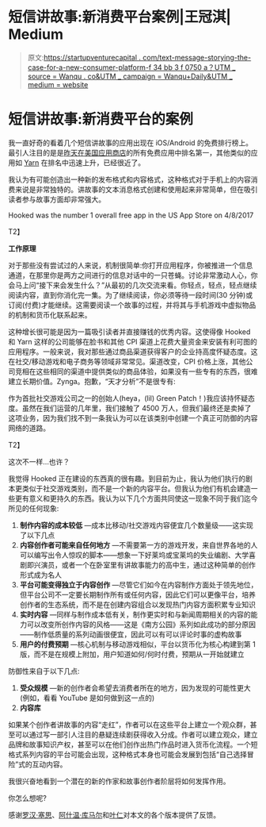 # 短信讲故事:新消费平台案例|王冠淇| Medium

> 原文:[https://startupventurecapital . com/text-message-storying-the-case-for-a-new-consumer-platform-f 34 bb 3 f 0750 a？UTM _ source = Wanqu . co&UTM _ campaign = Wanqu+Daily&UTM _ medium = website](https://startupsventurecapital.com/text-message-storytelling-the-case-for-a-new-consumer-platform-f34bb3f0750a?utm_source=wanqu.co&utm_campaign=Wanqu+Daily&utm_medium=website)



# 短信讲故事:新消费平台的案例

我一直好奇的看着几个短信讲故事的应用出现在 iOS/Android 的免费排行榜上。最引人注目的是是[昨天在美国应用商店](https://www.appannie.com/en/apps/ios/top/)的所有免费应用中排名第一，其他类似的应用如 [Yarn](https://itunes.apple.com/us/app/yarn-interactive-stories/id1077831409?mt=8) 在排名中迅速上升，已经很近了。

我认为有可能创造出一种新的发布格式和内容格式，这种格式对于手机上的内容消费来说是非常独特的。讲故事的文本消息格式创建和使用起来非常简单，但在吸引读者参与故事方面却非常强大。



Hooked was the number 1 overall free app in the US App Store on 4/8/2017





T2】

**工作原理**

对于那些没有尝试过的人来说，机制很简单:你打开应用程序，你被推进一个信息通道，在那里你是两方之间进行的信息对话中的一只苍蝇。讨论非常激动人心，你会马上问“接下来会发生什么？”从最初的几次交流来看。你轻点，轻点，轻点继续阅读内容，直到你消化完一集。为了继续阅读，你必须等待一段时间(30 分钟)或订阅(付费)才能继续。这需要阅读一个故事的过程，并将其与手机游戏中虚拟物品的机制和货币化联系起来。

这种增长很可能是因为一篇吸引读者并直接赚钱的优秀内容。这使得像 Hooked 和 Yarn 这样的公司能够在脸书和其他 CPI 渠道上花费大量资金来安装有利可图的应用程序。一般来说，我对那些通过商品渠道获得客户的企业持高度怀疑态度。这在社交/移动游戏和电子商务等领域非常常见。渠道改变，CPI 价格上涨，其他公司竞相在这些相同的渠道中提供类似的商品体验，如果没有一些专有的东西，很难建立长期价值。Zynga。抱歉，“天才分析”不是很专有:



作为首批社交游戏公司之一的创始人(heya，(lil) Green Patch！)我应该持怀疑态度。虽然在我们运营的几年里，我们接触了 4500 万人，但我们最终还是卖掉了这项业务，因为我们找不到一条我认为可以在该类别中创建一个真正可防御的内容网络的道路。



T2】

这次不一样…也许？

我觉得 Hooked 正在建设的东西真的很有趣。到目前为止，我认为他们执行的剧本更类似于社交游戏类别，而不是一个新的内容平台。但我认为他们有机会建造一些更有意义和更持久的东西。我认为以下几个方面共同使这一现象不同于我们迄今所见的任何现象:

1.  **制作内容的成本较低** —成本比移动/社交游戏内容便宜几个数量级——这实现了以下几点
2.  **内容创作者可能来自任何地方** —不需要第一方的游戏开发，来自世界各地的人可以编写出令人惊叹的脚本——想象一下好莱坞或宝莱坞的失业编剧、大学喜剧即兴演员，或者一个在卧室里有讲故事能力的高中生，通过这种简单的创作形式成为名人
3.  **平台可能变得独立于内容创作** —尽管它们如今在内容制作方面处于领先地位，但平台公司不一定要长期制作所有或任何内容，因此它们可以更像平台，培养创作者的生态系统，而不是在创建内容组合以发现热门内容方面积累专业知识
4.  **实时内容** —同样与制作成本低有关，制作更实时和与新闻周期相关的内容的能力可以改变所创作内容的风格——这是《南方公园》系列如此成功的部分原因——制作低质量的系列动画很便宜，因此可以有可以评论时事的虚构故事
5.  **用户的付费预期** —核心机制与移动游戏相似，平台以货币化为核心构建到第 1 版，而不是在规模上附加，用户知道如何/何时付费，预期从一开始就建立

防御性来自于以下几点:

1.  **受众规模** —新的创作者会希望去消费者所在的地方，因为发现的可能性更大(例如，看看 YouTube 是如何做到这一点的)
2.  **内容库**

如果某个创作者讲故事的内容“走红”，作者可以在这些平台上建立一个观众群，甚至可以通过写一部引人注目的悬疑连续剧获得收入分成。作者可以建立观众，建立品牌和故事知识产权，甚至可以在他们创作出热门作品时进入货币化流程。一个短格式系列内容的平台可能会出现，这种格式本身也可能会发展到包括“自己选择冒险”式的互动内容。

我很兴奋地看到一个潜在的新的作家和故事创作者阶层将如何发挥作用。

你怎么想呢?

感谢[罗汉·塞思](https://medium.com/u/e1119db294b1?source=post_page-----f34bb3f0750a--------------------------------)、[阿什温·库马尔](https://medium.com/u/487b9d7bf0fe?source=post_page-----f34bb3f0750a--------------------------------)和[叶仁](https://medium.com/u/5aa879cb600c?source=post_page-----f34bb3f0750a--------------------------------)对本文的各个版本提供了反馈。